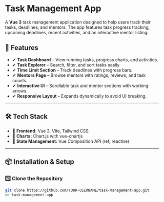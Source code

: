 # Task Management App  

A **Vue 3** task management application designed to help users track their tasks, deadlines, and mentors. The app features task progress tracking, upcoming deadlines, recent activities, and an interactive mentor listing.

## 🚀 Features  
- ✔ **Task Dashboard** – View running tasks, progress charts, and activities.  
- ✔ **Task Explorer** – Search, filter, and sort tasks easily.  
- ✔ **Time Limit Section** – Track deadlines with progress bars.  
- ✔ **Mentors Page** – Browse mentors with ratings, reviews, and task counts.  
- ✔ **Interactive UI** – Scrollable task and mentor sections with working arrows.  
- ✔ **Responsive Layout** – Expands dynamically to avoid UI breaking.  

---

## 🛠️ Tech Stack  
- 🔹 **Frontend:** Vue 3, Vite, Tailwind CSS  
- 🔹 **Charts:** Chart.js with vue-chartjs  
- 🔹 **State Management:** Vue Composition API (ref, reactive)  

---

## 📦 Installation & Setup  

### 1️⃣ Clone the Repository  
```sh
git clone https://github.com/YOUR-USERNAME/task-management-app.git
cd task-management-app
